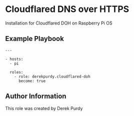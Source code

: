 # Cloudflared DNS over HTTPS
Installation for Cloudflared DOH on Raspberry Pi OS

## Example Playbook

    ---

    - hosts:
      - pi

      roles:
        - role: derekpurdy.cloudflared-doh
          become: true

## Author Information
This role was created by Derek Purdy
